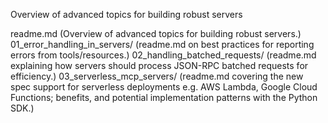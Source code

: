 Overview of advanced topics for building robust servers

readme.md (Overview of advanced topics for building robust servers.)
01_error_handling_in_servers/ (readme.md on best practices for reporting errors from tools/resources.)
02_handling_batched_requests/ (readme.md explaining how servers should process JSON-RPC batched requests for efficiency.)
03_serverless_mcp_servers/ (readme.md covering the new spec support for serverless deployments e.g. AWS Lambda, Google Cloud Functions; benefits, and potential implementation patterns with the Python SDK.)